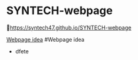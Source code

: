 # SYNTECH-webpage
📎https://syntech47.github.io/SYNTECH-webpage

<ins>Webpage idea</ins>
#Webpage idea
- dfete
